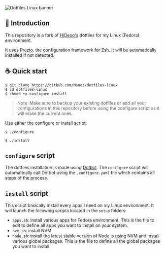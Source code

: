 <img src="https://user-images.githubusercontent.com/1554207/80279462-26dc2c00-86fe-11ea-9169-545c5dad6f25.png" alt="Dotfiles Linux banner"/>


## 🤖 Introduction

This repository is a fork of [HiDeoo's](https://github.com/HiDeoo/dotfiles) dotfiles for my Linux (Fedora) environment.  

It uses [Prezto](https://github.com/sorin-ionescu/prezto), the configuration framework for Zsh.   It will be automatically installed if not detected.

## ☕️ Quick start

```
$ git clone https://github.com/Manoz/dotfiles-linux
$ cd dotfiles-linux
$ chmod +x configure install
```

> Note: Make sure to backup your existing dotfiles or add all your configurations in this repository before using the configure script as it will erase the current ones.

Use either the configure or install script:

```
$ ./configure
```

```
$ ./install
```

## `configure` script

The dotfiles installation is made using [Dotbot](https://github.com/anishathalye/dotbot). The `configure` script will automatically call Dotbot using the `.configure.yaml` file which contains all steps of the process.

## `install` script

This script basically install every apps I need on my Linux environment. It will launch the following scripts located in the `setup` folders:  

* `apps.sh`: install various apps for Fedora environment. This is the file to edit to define all apps you want to install on your system.
* `nvm.sh`: install NVM
* `node.sh`: install the latest stable version of Node.js using NVM and install various global packages. This is the file to define all the global packages you want to install
